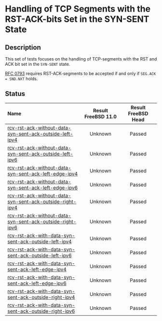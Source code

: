 # Handling of TCP Segments with the RST-ACK-bits Set in the SYN-SENT State

## Description
This set of tests focuses on the handling of TCP-segments with the
RST and ACK bit set in the `SYN-SENT` state.

[RFC 0793](https://tools.ietf.org/html/rfc0793) requires RST-ACK-segments to
be accepted if and only if `SEG.ACK = SND.NXT` holds.

## Status

| Name                                                                                                                                                                                                                                                 | Result FreeBSD 11.0 | Result FreeBSD Head |
|:-----------------------------------------------------------------------------------------------------------------------------------------------------------------------------------------------------------------------------------------------------|:-------------------:|:-------------------:|
|[rcv-rst-ack-without-data-syn-sent-ack-outside-left-ipv4](rcv-rst-ack-without-data-syn-sent-ack-outside-left-ipv4.pkt "Ensure that the reception of a TCP RST-ACK with SEG.ACK=SND.NXT-1 in the SYN-SENT state does not affect the TCP connection")   | Unknown             | Passed              |
|[rcv-rst-ack-without-data-syn-sent-ack-outside-left-ipv6](rcv-rst-ack-without-data-syn-sent-ack-outside-left-ipv6.pkt "Ensure that the reception of a TCP RST-ACK with SEG.ACK=SND.NXT-1 in the SYN-SENT state does not affect the TCP connection")   | Unknown             | Passed              |
|[rcv-rst-ack-without-data-syn-sent-ack-left-edge-ipv4](rcv-rst-ack-without-data-syn-sent-ack-left-edge-ipv4.pkt "Ensure that the reception of a TCP RST-ACK with SEG.ACK=SND.NXT in the SYN-SENT state destroys the TCP connection")                  | Unknown             | Passed              |
|[rcv-rst-ack-without-data-syn-sent-ack-left-edge-ipv6](rcv-rst-ack-without-data-syn-sent-ack-left-edge-ipv6.pkt "Ensure that the reception of a TCP RST-ACK with SEG.ACK=SND.NXT in the SYN-SENT state destroys the TCP connection")                  | Unknown             | Passed              |
|[rcv-rst-ack-without-data-syn-sent-ack-outside-right-ipv4](rcv-rst-ack-without-data-syn-sent-ack-outside-right-ipv4.pkt "Ensure that the reception of a TCP RST-ACK with SEG.ACK=SND.NXT+1 in the SYN-SENT state does not affect the TCP connection") | Unknown             | Passed              |
|[rcv-rst-ack-without-data-syn-sent-ack-outside-right-ipv6](rcv-rst-ack-without-data-syn-sent-ack-outside-right-ipv6.pkt "Ensure that the reception of a TCP RST-ACK with SEG.ACK=RCV.NXT+1 in the SYN-SENT state does not affect the TCP connection") | Unknown             | Passed              |
|[rcv-rst-ack-with-data-syn-sent-ack-outside-left-ipv4](rcv-rst-ack-with-data-syn-sent-ack-outside-left-ipv4.pkt "Ensure that the reception of a TCP RST-ACK with SEG.ACK=SND.NXT-1 in the SYN-SENT state does not affect the TCP connection")         | Unknown             | Passed              |
|[rcv-rst-ack-with-data-syn-sent-ack-outside-left-ipv6](rcv-rst-ack-with-data-syn-sent-ack-outside-left-ipv6.pkt "Ensure that the reception of a TCP RST-ACK with SEG.ACK=SND.NXT-1 in the SYN-SENT state does not affect the TCP connection")         | Unknown             | Passed              |
|[rcv-rst-ack-with-data-syn-sent-ack-left-edge-ipv4](rcv-rst-ack-with-data-syn-sent-ack-left-edge-ipv4.pkt "Ensure that the reception of a TCP RST-ACK with SEG.ACK=SND.NXT in the SYN-SENT state destroys the TCP connection")                        | Unknown             | Passed              |
|[rcv-rst-ack-with-data-syn-sent-ack-left-edge-ipv6](rcv-rst-ack-with-data-syn-sent-ack-left-edge-ipv6.pkt "Ensure that the reception of a TCP RST-ACK with SEG.ACK=SND.NXT in the SYN-SENT state destroys the TCP connection")                        | Unknown             | Passed              |
|[rcv-rst-ack-with-data-syn-sent-ack-outside-right-ipv4](rcv-rst-ack-with-data-syn-sent-ack-outside-right-ipv4.pkt "Ensure that the reception of a TCP RST-ACK with SEG.ACK=SND.NXT+1 in the SYN-SENT state does not affect the TCP connection")       | Unknown             | Passed              |
|[rcv-rst-ack-with-data-syn-sent-ack-outside-right-ipv6](rcv-rst-ack-with-data-syn-sent-ack-outside-right-ipv6.pkt "Ensure that the reception of a TCP RST-ACK with SEG.ACK=RCV.NXT+1 in the SYN-SENT state does not affect the TCP connection")       | Unknown             | Passed              |
